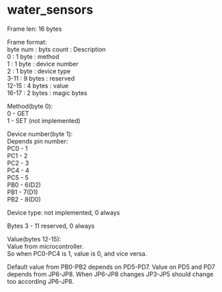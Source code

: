 # water_sensors

Frame len: 16 bytes

Frame format:  
byte num : byts count :  Description  
0 : 1 byte : method  
1 : 1 byte : device number  
2 : 1 byte : device type  
3-11 : 9 bytes : reserved  
12-15 : 4 bytes : value  
16-17 : 2 bytes : magic bytes  


Method(byte 0):  
0 - GET  
1 - SET (not implemented)  

Device number(byte 1):  
Depends pin number:  
PC0 - 1  
PC1 - 2  
PC2 - 3  
PC4 - 4  
PC5 - 5  
PB0 - 6(D2)  
PB1 - 7(D1)  
PB2 - 8(D0)  

Device type: not implemented, 0 always

Bytes 3 - 11 reserved, 0 always

Value(bytes 12-15):  
Value from microcontroller.  
So when PC0-PC4 is 1, value is 0, and vice versa.  

Default value from PB0-PB2 depends on PD5-PD7. Value on PD5 and PD7 depends from JP6-JP8. When JP6-JP8 changes JP3-JP5 should change too according JP6-JP8.












